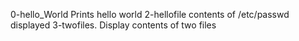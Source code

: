 0-hello_World Prints hello world
2-hellofile contents of /etc/passwd displayed
3-twofiles. Display contents of two files

